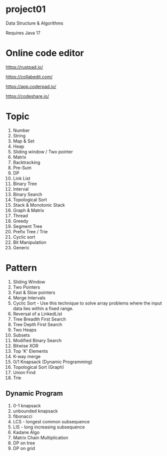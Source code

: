 # project01

Data Structure & Algorithms

Requires Java 17

# Online code editor

https://rustpad.io/

https://collabedit.com/

https://app.coderpad.io/

https://codeshare.io/

# Topic

01. Number
02. String
03. Map & Set
04. Heap
05. Sliding window / Two pointer
06. Matrix
07. Backtracking
08. Pre-Sum
09. DP
10. Link List
11. Binary Tree
12. Interval
13. Binary Search
14. Topological Sort
15. Stack & Monotonic Stack
16. Graph & Matrix
17. Thread
18. Greedy
19. Segment Tree
20. Prefix Tree / Trie
21. Cyclic sort
22. Bit Manipulation
25. Generic

# Pattern

1. Sliding Window
2. Two Pointers
3. Fast & Slow pointers
4. Merge Intervals
5. Cyclic Sort - Use this technique to solve array problems where the input data lies within a fixed range.
6. Reversal of a LinkedList
7. Tree Breadth First Search
8. Tree Depth First Search
9. Two Heaps
10. Subsets
11. Modified Binary Search
12. Bitwise XOR
13. Top 'K' Elements
14. K-way merge
15. 0/1 Knapsack (Dynamic Programming)
16. Topological Sort (Graph)
17. Union Find
18. Trie

## Dynamic Program

1. 0-1 knapsack
2. unbounded knapsack
3. fibonacci
4. LCS - longest common subsequence
5. LIS - long increasing subsequence
6. Kadane Algo
7. Matrix Chain Multiplication
8. DP on tree
9. DP on grid

